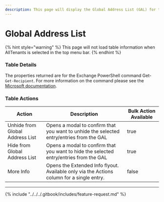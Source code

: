 ```yaml
---
description: This page will display the Global Address List (GAL) for the selected tenant.
---
```


# Global Address List

{% hint style="warning" %}
This page will not load table information when AllTenants is selected in the top menu bar.
{% endhint %}

### Table Details

The properties returned are for the Exchange PowerShell command Get-`Get-Recipient`. For more information on the command please see the [Microsoft documentation](https://learn.microsoft.com/en-us/powershell/module/exchange/get-recipient?view=exchange-ps).&#x20;

### Table Actions

<table><thead><tr><th>Action</th><th>Description</th><th data-type="checkbox">Bulk Action Available</th></tr></thead><tbody><tr><td>Unhide from Global Address List</td><td>Opens a modal to confirm that you want to unhide the selected entry/entries from the GAL</td><td>true</td></tr><tr><td>Hide from Global Address List</td><td>Opens a modal to confirm that you want to hide the selected entry/entries from the GAL</td><td>true</td></tr><tr><td>More Info</td><td>Opens the Extended Info flyout. Available only via the Actions column for a single entry.</td><td>false</td></tr></tbody></table>

***

{% include "../../../.gitbook/includes/feature-request.md" %}
